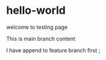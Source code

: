 # hello-world
welcome to testing page

This is main branch content


I have append to feature branch first ;